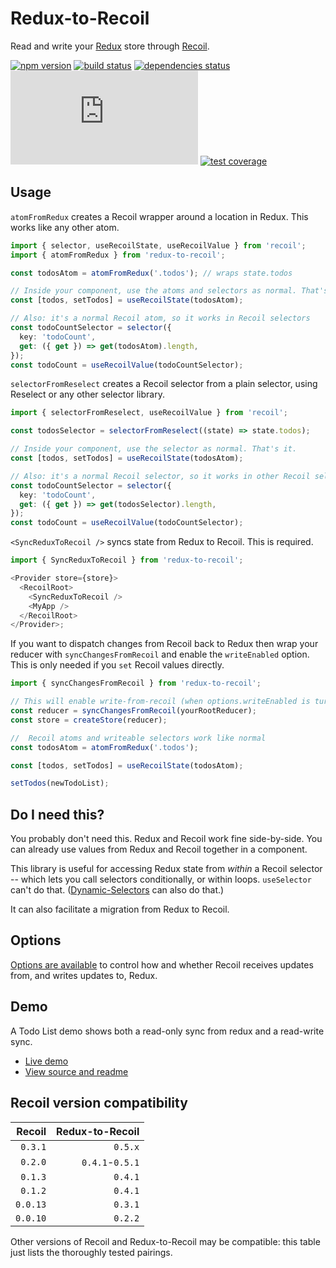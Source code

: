 # Redux-to-Recoil

Read and write your [Redux](https://redux.js.org/) store through [Recoil](https://recoiljs.org/).

[![npm version](https://img.shields.io/npm/v/redux-to-recoil.svg)](https://www.npmjs.com/package/redux-to-recoil)
[![build status](https://github.com/spautz/redux-to-recoil/workflows/CI/badge.svg)](https://github.com/spautz/redux-to-recoil/actions)
[![dependencies status](https://img.shields.io/david/spautz/redux-to-recoil.svg)](https://david-dm.org/spautz/redux-to-recoil)
[![gzip size](https://img.badgesize.io/https://unpkg.com/redux-to-recoil/dist/index.umd.js?compression=gzip)](https://bundlephobia.com/result?p=redux-to-recoil)
[![test coverage](https://img.shields.io/coveralls/github/spautz/redux-to-recoil/main.svg)](https://coveralls.io/github/spautz/redux-to-recoil?branch=main)

## Usage

`atomFromRedux` creates a Recoil wrapper around a location in Redux. This works like any other atom.

```typescript jsx
import { selector, useRecoilState, useRecoilValue } from 'recoil';
import { atomFromRedux } from 'redux-to-recoil';

const todosAtom = atomFromRedux('.todos'); // wraps state.todos

// Inside your component, use the atoms and selectors as normal. That's it.
const [todos, setTodos] = useRecoilState(todosAtom);

// Also: it's a normal Recoil atom, so it works in Recoil selectors
const todoCountSelector = selector({
  key: 'todoCount',
  get: ({ get }) => get(todosAtom).length,
});
const todoCount = useRecoilValue(todoCountSelector);
```

`selectorFromReselect` creates a Recoil selector from a plain selector, using Reselect or any other selector library.

```typescript jsx
import { selectorFromReselect, useRecoilValue } from 'recoil';

const todosSelector = selectorFromReselect((state) => state.todos);

// Inside your component, use the selector as normal. That's it.
const [todos, setTodos] = useRecoilState(todosAtom);

// Also: it's a normal Recoil selector, so it works in other Recoil selectors
const todoCountSelector = selector({
  key: 'todoCount',
  get: ({ get }) => get(todosSelector).length,
});
const todoCount = useRecoilValue(todoCountSelector);
```

`<SyncReduxToRecoil />` syncs state from Redux to Recoil. This is required.

```typescript jsx
import { SyncReduxToRecoil } from 'redux-to-recoil';

<Provider store={store}>
  <RecoilRoot>
    <SyncReduxToRecoil />
    <MyApp />
  </RecoilRoot>
</Provider>;
```

If you want to dispatch changes from Recoil back to Redux then wrap your reducer with `syncChangesFromRecoil`
and enable the `writeEnabled` option. This is only needed if you `set` Recoil values directly.

```typescript jsx
import { syncChangesFromRecoil } from 'redux-to-recoil';

// This will enable write-from-recoil (when options.writeEnabled is turned on)
const reducer = syncChangesFromRecoil(yourRootReducer);
const store = createStore(reducer);
```

```typescript
//  Recoil atoms and writeable selectors work like normal
const todosAtom = atomFromRedux('.todos');

const [todos, setTodos] = useRecoilState(todosAtom);

setTodos(newTodoList);
```

## Do I need this?

You probably don't need this. Redux and Recoil work fine side-by-side. You can already use values from Redux and Recoil
together in a component.

This library is useful for accessing Redux state from _within_ a Recoil selector -- which lets you call selectors
conditionally, or within loops. `useSelector` can't do that.
([Dynamic-Selectors](https://github.com/spautz/dynamic-selectors#readme) can also do that.)

It can also facilitate a migration from Redux to Recoil.

## Options

[Options are available](https://github.com/spautz/redux-to-recoil/blob/main/src/options.ts#L1-L26) to control how and
whether Recoil receives updates from, and writes updates to, Redux.

## Demo

A Todo List demo shows both a read-only sync from redux and a read-write sync.

- [Live demo](https://spautz.github.io/redux-to-recoil/)
- [View source and readme](https://github.com/spautz/redux-to-recoil/tree/main/demos/todo-list)

## Recoil version compatibility

|   Recoil | Redux-to-Recoil |
| -------: | --------------: |
|  `0.3.1` |         `0.5.x` |
|  `0.2.0` | `0.4.1`-`0.5.1` |
|  `0.1.3` |         `0.4.1` |
|  `0.1.2` |         `0.4.1` |
| `0.0.13` |         `0.3.1` |
| `0.0.10` |         `0.2.2` |

Other versions of Recoil and Redux-to-Recoil may be compatible: this table just lists the thoroughly tested pairings.
